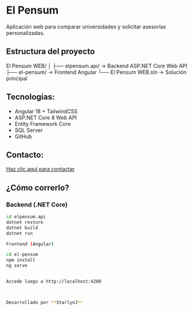 # El Pensum

Aplicación web para comparar universidades y solicitar asesorías personalizadas.

##  Estructura del proyecto

El Pensum WEB/
│
├── elpensum.api/ → Backend ASP.NET Core Web API
├── el-pensum/ → Frontend Angular
└── El Pensum WEB.sln → Solución principal

##  Tecnologías:

- Angular 18 + TailwindCSS  
- ASP.NET Core 8 Web API  
- Entity Framework Core  
- SQL Server  
- GitHub 

##  Contacto:

[Haz clic aquí para contactar](mailto:starlynjpujolscontact@gmail.com)


## ¿Cómo correrlo?

### Backend (.NET Core)

```bash
cd elpensum.api
dotnet restore
dotnet build
dotnet run

Frontend (Angular)

cd el-pensum
npm install
ng serve


Accede luego a http://localhost:4200



Desarrollado por **StarlynJ**

